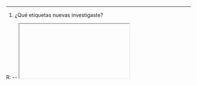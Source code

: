 -----------------------------------------------------------------------
1. ¿Qué etiquetas nuevas investigaste?
   
R:
-- <iframe>

-- UTF-8 simbolos (Ej: &#9856)

-- class="pdf-container"

-----------------------------------------------------------------------

2. ¿Para qué sirven y cómo las aplicaste en tu currículum?

R: 
-- Etiqueta <iframe>

Sirve para insertar otro documento (como un PDF, video o página web) dentro del documento actual.

Aplicación en el currículum: Lo utilicé para insertar los archivos pdf de mis certificados y que asi
sea mas facil la visualizacion de estos mismos.

-- UTF-8 simbolos (Ej: &#9856)

Propósito: Permite la decoracion de la pagina agregando puntos, figuras geometricas, etc

Aplicación en el currículum: Lo utilice para decorar algunos puntos en la seccion experiencia laboral

-- Clase pdf-container

Propósito: Es una clase que permite a los contenedores alojar PDFs u otros elementos.

Aplicación en el currículum: Lo utilice para insertar los certificados a la pagina para que se puedan visualizar sin necesidad de descargarlos.

-----------------------------------------------------------------------

3. Ejemplo de código en HTML donde las utilizaste
<!-- iframe y pdf-container  -->

        <div id="CertEng" popover>
            <div class="pdf-container">
              <iframe src="Cambridge certificate.pdf" width="800" height="600"></iframe>
            </div>
        </div>

        <div id="CertEmp" popover>
            <div class="pdf-container">
              <iframe src="Certificado emprendimiento_.pdf" width="800" height="600"></iframe>
            </div>
        </div>

        <div id="CertPython" popover>
            <div class="pdf-container">
              <iframe src="Python.pdf" width="800" height="600"></iframe>
            </div>
        </div>

<!--Simbolos UTF-8-->        
<p>
    
    &#9679;<strong>  Nombre:</strong> Gustavo Santana Fuentes<br>
    &#9679;<strong>  Fecha de nacimiento:</strong> 14-06-2005<br>
    &#9679;<strong>  Correo:</strong> gustavosantanafue@gmail.com<br>
    &#9679;<strong>  GitHub: <a href="https://github.com/Tavotsu">Click aqui</a>
</p>

